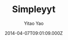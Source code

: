 ---
layout: JamstackTheme
title: Simpleyyt
github: https://github.com/Simpleyyt/jekyll-simpleyyt
demo: https://simpleyyt.github.io/jekyll-simpleyyt
author: Yitao Yao
ssg: Jekyll
date: 2014-04-07T09:01:09.000Z
description: Jekyll theme
stale: true
---